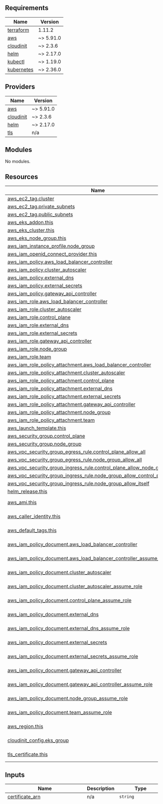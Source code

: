 <!-- BEGIN_TF_DOCS -->
## Requirements

| Name | Version |
|------|---------|
| <a name="requirement_terraform"></a> [terraform](#requirement\_terraform) | 1.11.2 |
| <a name="requirement_aws"></a> [aws](#requirement\_aws) | ~> 5.91.0 |
| <a name="requirement_cloudinit"></a> [cloudinit](#requirement\_cloudinit) | ~> 2.3.6 |
| <a name="requirement_helm"></a> [helm](#requirement\_helm) | ~> 2.17.0 |
| <a name="requirement_kubectl"></a> [kubectl](#requirement\_kubectl) | ~> 1.19.0 |
| <a name="requirement_kubernetes"></a> [kubernetes](#requirement\_kubernetes) | ~> 2.36.0 |

## Providers

| Name | Version |
|------|---------|
| <a name="provider_aws"></a> [aws](#provider\_aws) | ~> 5.91.0 |
| <a name="provider_cloudinit"></a> [cloudinit](#provider\_cloudinit) | ~> 2.3.6 |
| <a name="provider_helm"></a> [helm](#provider\_helm) | ~> 2.17.0 |
| <a name="provider_tls"></a> [tls](#provider\_tls) | n/a |

## Modules

No modules.

## Resources

| Name | Type |
|------|------|
| [aws_ec2_tag.cluster](https://registry.terraform.io/providers/hashicorp/aws/latest/docs/resources/ec2_tag) | resource |
| [aws_ec2_tag.private_subnets](https://registry.terraform.io/providers/hashicorp/aws/latest/docs/resources/ec2_tag) | resource |
| [aws_ec2_tag.public_subnets](https://registry.terraform.io/providers/hashicorp/aws/latest/docs/resources/ec2_tag) | resource |
| [aws_eks_addon.this](https://registry.terraform.io/providers/hashicorp/aws/latest/docs/resources/eks_addon) | resource |
| [aws_eks_cluster.this](https://registry.terraform.io/providers/hashicorp/aws/latest/docs/resources/eks_cluster) | resource |
| [aws_eks_node_group.this](https://registry.terraform.io/providers/hashicorp/aws/latest/docs/resources/eks_node_group) | resource |
| [aws_iam_instance_profile.node_group](https://registry.terraform.io/providers/hashicorp/aws/latest/docs/resources/iam_instance_profile) | resource |
| [aws_iam_openid_connect_provider.this](https://registry.terraform.io/providers/hashicorp/aws/latest/docs/resources/iam_openid_connect_provider) | resource |
| [aws_iam_policy.aws_load_balancer_controller](https://registry.terraform.io/providers/hashicorp/aws/latest/docs/resources/iam_policy) | resource |
| [aws_iam_policy.cluster_autoscaler](https://registry.terraform.io/providers/hashicorp/aws/latest/docs/resources/iam_policy) | resource |
| [aws_iam_policy.external_dns](https://registry.terraform.io/providers/hashicorp/aws/latest/docs/resources/iam_policy) | resource |
| [aws_iam_policy.external_secrets](https://registry.terraform.io/providers/hashicorp/aws/latest/docs/resources/iam_policy) | resource |
| [aws_iam_policy.gateway_api_controller](https://registry.terraform.io/providers/hashicorp/aws/latest/docs/resources/iam_policy) | resource |
| [aws_iam_role.aws_load_balancer_controller](https://registry.terraform.io/providers/hashicorp/aws/latest/docs/resources/iam_role) | resource |
| [aws_iam_role.cluster_autoscaler](https://registry.terraform.io/providers/hashicorp/aws/latest/docs/resources/iam_role) | resource |
| [aws_iam_role.control_plane](https://registry.terraform.io/providers/hashicorp/aws/latest/docs/resources/iam_role) | resource |
| [aws_iam_role.external_dns](https://registry.terraform.io/providers/hashicorp/aws/latest/docs/resources/iam_role) | resource |
| [aws_iam_role.external_secrets](https://registry.terraform.io/providers/hashicorp/aws/latest/docs/resources/iam_role) | resource |
| [aws_iam_role.gateway_api_controller](https://registry.terraform.io/providers/hashicorp/aws/latest/docs/resources/iam_role) | resource |
| [aws_iam_role.node_group](https://registry.terraform.io/providers/hashicorp/aws/latest/docs/resources/iam_role) | resource |
| [aws_iam_role.team](https://registry.terraform.io/providers/hashicorp/aws/latest/docs/resources/iam_role) | resource |
| [aws_iam_role_policy_attachment.aws_load_balancer_controller](https://registry.terraform.io/providers/hashicorp/aws/latest/docs/resources/iam_role_policy_attachment) | resource |
| [aws_iam_role_policy_attachment.cluster_autoscaler](https://registry.terraform.io/providers/hashicorp/aws/latest/docs/resources/iam_role_policy_attachment) | resource |
| [aws_iam_role_policy_attachment.control_plane](https://registry.terraform.io/providers/hashicorp/aws/latest/docs/resources/iam_role_policy_attachment) | resource |
| [aws_iam_role_policy_attachment.external_dns](https://registry.terraform.io/providers/hashicorp/aws/latest/docs/resources/iam_role_policy_attachment) | resource |
| [aws_iam_role_policy_attachment.external_secrets](https://registry.terraform.io/providers/hashicorp/aws/latest/docs/resources/iam_role_policy_attachment) | resource |
| [aws_iam_role_policy_attachment.gateway_api_controller](https://registry.terraform.io/providers/hashicorp/aws/latest/docs/resources/iam_role_policy_attachment) | resource |
| [aws_iam_role_policy_attachment.node_group](https://registry.terraform.io/providers/hashicorp/aws/latest/docs/resources/iam_role_policy_attachment) | resource |
| [aws_iam_role_policy_attachment.team](https://registry.terraform.io/providers/hashicorp/aws/latest/docs/resources/iam_role_policy_attachment) | resource |
| [aws_launch_template.this](https://registry.terraform.io/providers/hashicorp/aws/latest/docs/resources/launch_template) | resource |
| [aws_security_group.control_plane](https://registry.terraform.io/providers/hashicorp/aws/latest/docs/resources/security_group) | resource |
| [aws_security_group.node_group](https://registry.terraform.io/providers/hashicorp/aws/latest/docs/resources/security_group) | resource |
| [aws_vpc_security_group_egress_rule.control_plane_allow_all](https://registry.terraform.io/providers/hashicorp/aws/latest/docs/resources/vpc_security_group_egress_rule) | resource |
| [aws_vpc_security_group_egress_rule.node_group_allow_all](https://registry.terraform.io/providers/hashicorp/aws/latest/docs/resources/vpc_security_group_egress_rule) | resource |
| [aws_vpc_security_group_ingress_rule.control_plane_allow_node_group_api](https://registry.terraform.io/providers/hashicorp/aws/latest/docs/resources/vpc_security_group_ingress_rule) | resource |
| [aws_vpc_security_group_ingress_rule.node_group_allow_control_plane_kubelet](https://registry.terraform.io/providers/hashicorp/aws/latest/docs/resources/vpc_security_group_ingress_rule) | resource |
| [aws_vpc_security_group_ingress_rule.node_group_allow_itself](https://registry.terraform.io/providers/hashicorp/aws/latest/docs/resources/vpc_security_group_ingress_rule) | resource |
| [helm_release.this](https://registry.terraform.io/providers/hashicorp/helm/latest/docs/resources/release) | resource |
| [aws_ami.this](https://registry.terraform.io/providers/hashicorp/aws/latest/docs/data-sources/ami) | data source |
| [aws_caller_identity.this](https://registry.terraform.io/providers/hashicorp/aws/latest/docs/data-sources/caller_identity) | data source |
| [aws_default_tags.this](https://registry.terraform.io/providers/hashicorp/aws/latest/docs/data-sources/default_tags) | data source |
| [aws_iam_policy_document.aws_load_balancer_controller](https://registry.terraform.io/providers/hashicorp/aws/latest/docs/data-sources/iam_policy_document) | data source |
| [aws_iam_policy_document.aws_load_balancer_controller_assume_role](https://registry.terraform.io/providers/hashicorp/aws/latest/docs/data-sources/iam_policy_document) | data source |
| [aws_iam_policy_document.cluster_autoscaler](https://registry.terraform.io/providers/hashicorp/aws/latest/docs/data-sources/iam_policy_document) | data source |
| [aws_iam_policy_document.cluster_autoscaler_assume_role](https://registry.terraform.io/providers/hashicorp/aws/latest/docs/data-sources/iam_policy_document) | data source |
| [aws_iam_policy_document.control_plane_assume_role](https://registry.terraform.io/providers/hashicorp/aws/latest/docs/data-sources/iam_policy_document) | data source |
| [aws_iam_policy_document.external_dns](https://registry.terraform.io/providers/hashicorp/aws/latest/docs/data-sources/iam_policy_document) | data source |
| [aws_iam_policy_document.external_dns_assume_role](https://registry.terraform.io/providers/hashicorp/aws/latest/docs/data-sources/iam_policy_document) | data source |
| [aws_iam_policy_document.external_secrets](https://registry.terraform.io/providers/hashicorp/aws/latest/docs/data-sources/iam_policy_document) | data source |
| [aws_iam_policy_document.external_secrets_assume_role](https://registry.terraform.io/providers/hashicorp/aws/latest/docs/data-sources/iam_policy_document) | data source |
| [aws_iam_policy_document.gateway_api_controller](https://registry.terraform.io/providers/hashicorp/aws/latest/docs/data-sources/iam_policy_document) | data source |
| [aws_iam_policy_document.gateway_api_controller_assume_role](https://registry.terraform.io/providers/hashicorp/aws/latest/docs/data-sources/iam_policy_document) | data source |
| [aws_iam_policy_document.node_group_assume_role](https://registry.terraform.io/providers/hashicorp/aws/latest/docs/data-sources/iam_policy_document) | data source |
| [aws_iam_policy_document.team_assume_role](https://registry.terraform.io/providers/hashicorp/aws/latest/docs/data-sources/iam_policy_document) | data source |
| [aws_region.this](https://registry.terraform.io/providers/hashicorp/aws/latest/docs/data-sources/region) | data source |
| [cloudinit_config.eks_group](https://registry.terraform.io/providers/hashicorp/cloudinit/latest/docs/data-sources/config) | data source |
| [tls_certificate.this](https://registry.terraform.io/providers/hashicorp/tls/latest/docs/data-sources/certificate) | data source |

## Inputs

| Name | Description | Type | Default | Required |
|------|-------------|------|---------|:--------:|
| <a name="input_certificate_arn"></a> [certificate\_arn](#input\_certificate\_arn) | n/a | `string` | n/a | yes |
| <a name="input_cluster_addons"></a> [cluster\_addons](#input\_cluster\_addons) | n/a | `any` | <pre>{<br/>  "amazon-cloudwatch-observability": {<br/>    "addon_version": "v3.5.0-eksbuild.1",<br/>    "configuration_values": {},<br/>    "resolve_conflicts_on_create": "OVERWRITE",<br/>    "resolve_conflicts_on_update": "OVERWRITE",<br/>    "service_account_role_arn": false<br/>  },<br/>  "aws-ebs-csi-driver": {<br/>    "addon_version": "v1.35.0-eksbuild.1",<br/>    "configuration_values": {<br/>      "controller": {<br/>        "nodeSelector": {<br/>          "nodePurpose": "system"<br/>        },<br/>        "tolerations": [<br/>          {<br/>            "effect": "NoSchedule",<br/>            "key": "nodePurpose",<br/>            "operator": "Equal",<br/>            "value": "system"<br/>          },<br/>          {<br/>            "effect": "NoSchedule",<br/>            "key": "criticalAddonsOnly",<br/>            "operator": "Equal",<br/>            "value": "true"<br/>          }<br/>        ]<br/>      }<br/>    },<br/>    "resolve_conflicts_on_create": "OVERWRITE",<br/>    "resolve_conflicts_on_update": "OVERWRITE",<br/>    "service_account_role_arn": false<br/>  },<br/>  "aws-efs-csi-driver": {<br/>    "addon_version": "v2.0.9-eksbuild.1",<br/>    "configuration_values": {<br/>      "controller": {<br/>        "nodeSelector": {<br/>          "nodePurpose": "system"<br/>        },<br/>        "tolerations": [<br/>          {<br/>            "effect": "NoSchedule",<br/>            "key": "nodePurpose",<br/>            "operator": "Equal",<br/>            "value": "system"<br/>          },<br/>          {<br/>            "effect": "NoSchedule",<br/>            "key": "criticalAddonsOnly",<br/>            "operator": "Equal",<br/>            "value": "true"<br/>          }<br/>        ]<br/>      }<br/>    },<br/>    "resolve_conflicts_on_create": "OVERWRITE",<br/>    "resolve_conflicts_on_update": "OVERWRITE",<br/>    "service_account_role_arn": false<br/>  },<br/>  "cert-manager": {<br/>    "addon_version": "v1.17.1-eksbuild.1",<br/>    "configuration_values": {<br/>      "nodeSelector": {<br/>        "nodePurpose": "system"<br/>      },<br/>      "tolerations": [<br/>        {<br/>          "effect": "NoSchedule",<br/>          "key": "nodePurpose",<br/>          "operator": "Equal",<br/>          "value": "system"<br/>        },<br/>        {<br/>          "effect": "NoSchedule",<br/>          "key": "criticalAddonsOnly",<br/>          "operator": "Equal",<br/>          "value": "true"<br/>        }<br/>      ]<br/>    },<br/>    "resolve_conflicts_on_create": "OVERWRITE",<br/>    "resolve_conflicts_on_update": "OVERWRITE",<br/>    "service_account_role_arn": false<br/>  },<br/>  "coredns": {<br/>    "addon_version": "v1.11.4-eksbuild.2",<br/>    "configuration_values": {<br/>      "nodeSelector": {<br/>        "nodePurpose": "system"<br/>      },<br/>      "tolerations": [<br/>        {<br/>          "effect": "NoSchedule",<br/>          "key": "nodePurpose",<br/>          "operator": "Equal",<br/>          "value": "system"<br/>        },<br/>        {<br/>          "effect": "NoSchedule",<br/>          "key": "criticalAddonsOnly",<br/>          "operator": "Equal",<br/>          "value": "true"<br/>        }<br/>      ]<br/>    },<br/>    "resolve_conflicts_on_create": "OVERWRITE",<br/>    "resolve_conflicts_on_update": "OVERWRITE",<br/>    "service_account_role_arn": false<br/>  },<br/>  "eks-node-monitoring-agent": {<br/>    "addon_version": "v1.1.0-eksbuild.1",<br/>    "configuration_values": {},<br/>    "resolve_conflicts_on_create": "OVERWRITE",<br/>    "resolve_conflicts_on_update": "OVERWRITE",<br/>    "service_account_role_arn": false<br/>  },<br/>  "kube-proxy": {<br/>    "addon_version": "v1.32.0-eksbuild.2",<br/>    "configuration_values": {},<br/>    "resolve_conflicts_on_create": "OVERWRITE",<br/>    "resolve_conflicts_on_update": "OVERWRITE",<br/>    "service_account_role_arn": false<br/>  },<br/>  "kube-state-metrics": {<br/>    "addon_version": "v2.14.0-eksbuild.1",<br/>    "configuration_values": {<br/>      "nodeSelector": {<br/>        "nodePurpose": "system"<br/>      },<br/>      "tolerations": [<br/>        {<br/>          "effect": "NoSchedule",<br/>          "key": "nodePurpose",<br/>          "operator": "Equal",<br/>          "value": "system"<br/>        },<br/>        {<br/>          "effect": "NoSchedule",<br/>          "key": "criticalAddonsOnly",<br/>          "operator": "Equal",<br/>          "value": "true"<br/>        }<br/>      ]<br/>    },<br/>    "resolve_conflicts_on_create": "OVERWRITE",<br/>    "resolve_conflicts_on_update": "OVERWRITE",<br/>    "service_account_role_arn": false<br/>  },<br/>  "metrics-server": {<br/>    "addon_version": "v0.7.2-eksbuild.2",<br/>    "configuration_values": {<br/>      "nodeSelector": {<br/>        "nodePurpose": "system"<br/>      },<br/>      "tolerations": [<br/>        {<br/>          "effect": "NoSchedule",<br/>          "key": "nodePurpose",<br/>          "operator": "Equal",<br/>          "value": "system"<br/>        },<br/>        {<br/>          "effect": "NoSchedule",<br/>          "key": "criticalAddonsOnly",<br/>          "operator": "Equal",<br/>          "value": "true"<br/>        }<br/>      ]<br/>    },<br/>    "resolve_conflicts_on_create": "OVERWRITE",<br/>    "resolve_conflicts_on_update": "OVERWRITE",<br/>    "service_account_role_arn": false<br/>  },<br/>  "prometheus-node-exporter": {<br/>    "addon_version": "v1.8.2-eksbuild.2",<br/>    "configuration_values": {},<br/>    "resolve_conflicts_on_create": "OVERWRITE",<br/>    "resolve_conflicts_on_update": "OVERWRITE",<br/>    "service_account_role_arn": false<br/>  },<br/>  "vpc-cni": {<br/>    "addon_version": "v1.19.2-eksbuild.1",<br/>    "configuration_values": {},<br/>    "resolve_conflicts_on_create": "OVERWRITE",<br/>    "resolve_conflicts_on_update": "OVERWRITE",<br/>    "service_account_role_arn": false<br/>  }<br/>}</pre> | no |
| <a name="input_cluster_endpoint_private_access"></a> [cluster\_endpoint\_private\_access](#input\_cluster\_endpoint\_private\_access) | n/a | `bool` | `true` | no |
| <a name="input_cluster_endpoint_public_access"></a> [cluster\_endpoint\_public\_access](#input\_cluster\_endpoint\_public\_access) | n/a | `bool` | `false` | no |
| <a name="input_cluster_managed_node_groups"></a> [cluster\_managed\_node\_groups](#input\_cluster\_managed\_node\_groups) | n/a | `any` | <pre>{<br/>  "generic-01": {<br/>    "capacity_type": "ON_DEMAND",<br/>    "desired_capacity": 1,<br/>    "instance_type": "t3.medium",<br/>    "kubelet_flags": "",<br/>    "labels": {<br/>      "capacityType": "onDemand",<br/>      "nodeGroup": "generic-01",<br/>      "nodeGroupType": "managed",<br/>      "nodePurpose": "generic"<br/>    },<br/>    "max_size": 5,<br/>    "min_size": 1,<br/>    "taints": {},<br/>    "volume_size": 100<br/>  },<br/>  "system-01": {<br/>    "capacity_type": "ON_DEMAND",<br/>    "desired_capacity": 1,<br/>    "instance_type": "t3.medium",<br/>    "kubelet_flags": "",<br/>    "labels": {<br/>      "capacityType": "onDemand",<br/>      "nodeGroup": "system-01",<br/>      "nodeGroupType": "managed",<br/>      "nodePurpose": "system"<br/>    },<br/>    "max_size": 5,<br/>    "min_size": 1,<br/>    "taints": {<br/>      "criticalAddonsOnly": {<br/>        "effect": "NO_SCHEDULE",<br/>        "key": "criticalAddonsOnly",<br/>        "value": "true"<br/>      },<br/>      "nodePurpose": {<br/>        "effect": "NO_SCHEDULE",<br/>        "key": "nodePurpose",<br/>        "value": "system"<br/>      }<br/>    },<br/>    "volume_size": 100<br/>  }<br/>}</pre> | no |
| <a name="input_cluster_map_roles"></a> [cluster\_map\_roles](#input\_cluster\_map\_roles) | n/a | <pre>map(object({<br/>    username = string<br/>    groups   = list(string)<br/>  }))</pre> | <pre>{<br/>  "AdministratorAccess": {<br/>    "groups": [<br/>      "system:masters"<br/>    ],<br/>    "username": "admin:{{SessionName}}"<br/>  },<br/>  "ReadOnlyAccess": {<br/>    "groups": [<br/>      "system:authenticated"<br/>    ],<br/>    "username": "ro:{{SessionName}}"<br/>  }<br/>}</pre> | no |
| <a name="input_cluster_name"></a> [cluster\_name](#input\_cluster\_name) | n/a | `string` | n/a | yes |
| <a name="input_cluster_public_access_cidrs"></a> [cluster\_public\_access\_cidrs](#input\_cluster\_public\_access\_cidrs) | n/a | `list(string)` | <pre>[<br/>  "0.0.0.0/0"<br/>]</pre> | no |
| <a name="input_cluster_service_cidr"></a> [cluster\_service\_cidr](#input\_cluster\_service\_cidr) | n/a | `string` | `"172.20.0.0/16"` | no |
| <a name="input_cluster_version"></a> [cluster\_version](#input\_cluster\_version) | n/a | `string` | n/a | yes |
| <a name="input_domain"></a> [domain](#input\_domain) | n/a | `string` | n/a | yes |
| <a name="input_helm_charts"></a> [helm\_charts](#input\_helm\_charts) | n/a | `any` | <pre>{<br/>  "argo-cd": {<br/>    "chart": "argo-cd",<br/>    "namespace": "argo-cd",<br/>    "repository": "https://argoproj.github.io/argo-helm",<br/>    "template_file": "helm_values/argo-cd.tpl",<br/>    "version": "7.6.12"<br/>  },<br/>  "aws-load-balancer-controller": {<br/>    "chart": "aws-load-balancer-controller",<br/>    "namespace": "aws-load-balancer-controller",<br/>    "repository": "https://aws.github.io/eks-charts",<br/>    "template_file": "helm_values/aws-load-balancer-controller.tpl",<br/>    "version": "1.8.1"<br/>  },<br/>  "cluster-autoscaler": {<br/>    "chart": "cluster-autoscaler",<br/>    "namespace": "cluster-autoscaler",<br/>    "repository": "https://kubernetes.github.io/autoscaler",<br/>    "template_file": "helm_values/cluster-autoscaler.tpl",<br/>    "version": "9.43.0"<br/>  },<br/>  "external-dns": {<br/>    "chart": "external-dns",<br/>    "namespace": "external-dns",<br/>    "repository": "https://kubernetes-sigs.github.io/external-dns",<br/>    "template_file": "./helm_values/external-dns.tpl",<br/>    "version": "1.15.0"<br/>  },<br/>  "external-secrets": {<br/>    "chart": "external-secrets",<br/>    "namespace": "external-secrets",<br/>    "repository": "https://charts.external-secrets.io",<br/>    "template_file": "helm_values/external-secrets.tpl",<br/>    "version": "0.10.4"<br/>  },<br/>  "gateway-api-controller": {<br/>    "chart": "aws-gateway-controller-chart",<br/>    "namespace": "aws-application-networking-system",<br/>    "repository": "oci://public.ecr.aws/aws-application-networking-k8s",<br/>    "template_file": "helm_values/gateway-api-controller.tpl",<br/>    "version": "v1.1.0"<br/>  }<br/>}</pre> | no |
| <a name="input_team_assume_role_principals"></a> [team\_assume\_role\_principals](#input\_team\_assume\_role\_principals) | n/a | `list(string)` | n/a | yes |
| <a name="input_vpc_id"></a> [vpc\_id](#input\_vpc\_id) | n/a | `string` | n/a | yes |
| <a name="input_vpc_private_subnet_ids"></a> [vpc\_private\_subnet\_ids](#input\_vpc\_private\_subnet\_ids) | n/a | `list(string)` | n/a | yes |
| <a name="input_vpc_public_subnet_ids"></a> [vpc\_public\_subnet\_ids](#input\_vpc\_public\_subnet\_ids) | n/a | `list(string)` | n/a | yes |

## Outputs

No outputs.
<!-- END_TF_DOCS -->
